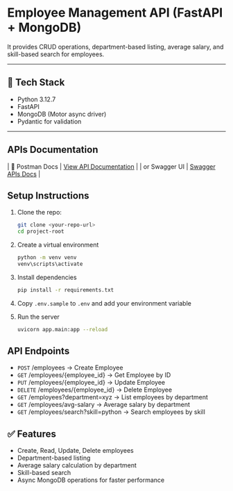 # Employee Management API (FastAPI + MongoDB)
 
It provides CRUD operations, department-based listing, average salary, and skill-based search for employees.

---

## 🚀 Tech Stack
- Python 3.12.7
- FastAPI
- MongoDB (Motor async driver)
- Pydantic for validation

---

## APIs Documentation
| 🧪 Postman Docs     | [View API Documentation](https://documenter.getpostman.com/view/39785896/2sB3HoqKkK) |
| or Swagger UI       | [Swagger APIs Docs](http://127.0.0.1:8000/docs) |

## Setup Instructions
1. Clone the repo:
   ```bash
   git clone <your-repo-url>
   cd project-root

2. Create a virtual environment
   ```bash
   python -m venv venv
   venv\scripts\activate

3. Install dependencies
   ```bash
   pip install -r requirements.txt

4. Copy `.env.sample` to `.env` and add your environment variable

5. Run the server
   ```bash
   uvicorn app.main:app --reload


## API Endpoints
- `POST` /employees → Create Employee
- `GET` /employees/{employee_id} → Get Employee by ID
- `PUT` /employees/{employee_id} → Update Employee
- `DELETE` /employees/{employee_id} → Delete Employee
- `GET` /employees?department=xyz → List employees by department
- `GET` /employees/avg-salary → Average salary by department
- `GET` /employees/search?skill=python → Search employees by skill


## ✅ Features
- Create, Read, Update, Delete employees
- Department-based listing
- Average salary calculation by department
- Skill-based search
- Async MongoDB operations for faster performance